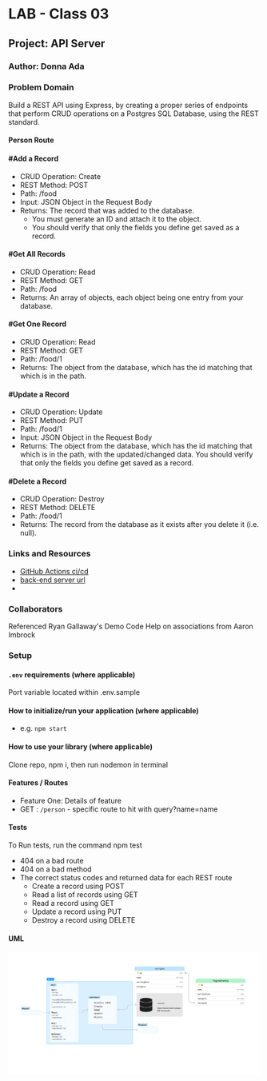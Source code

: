 # LAB - Class 03

## Project: API Server

### Author: Donna Ada

### Problem Domain

Build a REST API using Express, by creating a proper series of endpoints that perform CRUD operations on a Postgres SQL Database, using the REST standard.

#### Person Route

#### #Add a Record

- CRUD Operation: Create
- REST Method: POST
- Path: /food
- Input: JSON Object in the Request Body
- Returns: The record that was added to the database.
  - You must generate an ID and attach it to the object.
  - You should verify that only the fields you define get saved as a record.

#### #Get All Records

- CRUD Operation: Read
- REST Method: GET
- Path: /food
- Returns: An array of objects, each object being one entry from your database.

#### #Get One Record

- CRUD Operation: Read
- REST Method: GET
- Path: /food/1
- Returns: The object from the database, which has the id matching that which is in the path.

#### #Update a Record

- CRUD Operation: Update
- REST Method: PUT
- Path: /food/1
- Input: JSON Object in the Request Body
- Returns: The object from the database, which has the id matching that which is in the path, with the updated/changed data.
You should verify that only the fields you define get saved as a record.

#### #Delete a Record

- CRUD Operation: Destroy
- REST Method: DELETE
- Path: /food/1
- Returns: The record from the database as it exists after you delete it (i.e. null).

### Links and Resources

- [GitHub Actions ci/cd](https://github.com/donnaada/api-server/actions)
- [back-end server url](https://api-server-6a4s.onrender.com)
-

### Collaborators

Referenced Ryan Gallaway's Demo Code
Help on associations from Aaron Imbrock

### Setup

#### `.env` requirements (where applicable)

Port variable located within .env.sample

#### How to initialize/run your application (where applicable)

- e.g. `npm start`

#### How to use your library (where applicable)

Clone repo, npm i, then run nodemon in terminal

#### Features / Routes

- Feature One: Details of feature
- GET : `/person` - specific route to hit with query?name=name

#### Tests

To Run tests, run the command npm test

- 404 on a bad route
- 404 on a bad method
- The correct status codes and returned data for each REST route
  - Create a record using POST
  - Read a list of records using GET
  - Read a record using GET
  - Update a record using PUT
  - Destroy a record using DELETE

#### UML

![Lab UML](./assets/uml.png)
